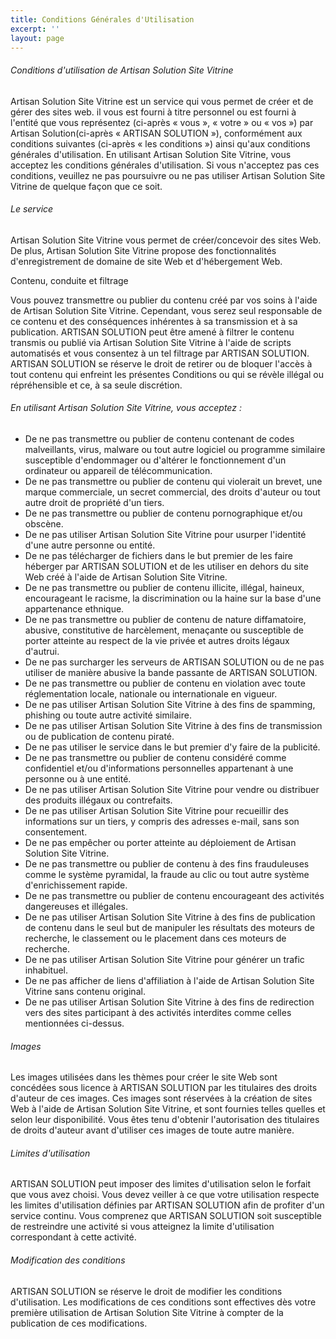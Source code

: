 ```yaml
---
title: Conditions Générales d'Utilisation
excerpt: ''
layout: page
---
```

###### Conditions d'utilisation de Artisan Solution Site Vitrine

Artisan Solution Site Vitrine est un service qui vous permet de créer et de gérer des sites web. il vous est fourni à titre personnel ou est fourni à l'entité que vous représentez (ci-après « vous », « votre » ou « vos ») par Artisan Solution(ci-après « ARTISAN SOLUTION »), conformément aux conditions suivantes (ci-après « les conditions ») ainsi qu'aux conditions générales d'utilisation. En utilisant Artisan Solution Site Vitrine, vous acceptez les conditions générales d'utilisation. Si vous n'acceptez pas ces conditions, veuillez ne pas poursuivre ou ne pas utiliser Artisan Solution Site Vitrine de quelque façon que ce soit.

 

###### Le service

Artisan Solution Site Vitrine vous permet de créer/concevoir des sites Web. De plus, Artisan Solution Site Vitrine propose des fonctionnalités d'enregistrement de domaine de site Web et d'hébergement Web.

Contenu, conduite et filtrage

Vous pouvez transmettre ou publier du contenu créé par vos soins à l'aide de Artisan Solution Site Vitrine. Cependant, vous serez seul responsable de ce contenu et des conséquences inhérentes à sa transmission et à sa publication. ARTISAN SOLUTION peut être amené à filtrer le contenu transmis ou publié via Artisan Solution Site Vitrine à l'aide de scripts automatisés et vous consentez à un tel filtrage par ARTISAN SOLUTION. ARTISAN SOLUTION se réserve le droit de retirer ou de bloquer l'accès à tout contenu qui enfreint les présentes Conditions ou qui se révèle illégal ou répréhensible et ce, à sa seule discrétion.

###### En utilisant Artisan Solution Site Vitrine, vous acceptez :

*  De ne pas transmettre ou publier de contenu contenant de codes malveillants, virus, malware ou tout autre logiciel ou programme similaire susceptible d'endommager ou d'altérer le fonctionnement d'un ordinateur ou appareil de télécommunication.
*  De ne pas transmettre ou publier de contenu qui violerait un brevet, une marque commerciale, un secret commercial, des droits d'auteur ou tout autre droit de propriété d'un tiers.
* De ne pas transmettre ou publier de contenu pornographique et/ou obscène.
* De ne pas utiliser Artisan Solution Site Vitrine pour usurper l'identité d'une autre personne ou entité.
* De ne pas télécharger de fichiers dans le but premier de les faire héberger par ARTISAN SOLUTION et de les utiliser en dehors du site Web créé à l'aide de Artisan Solution Site Vitrine.
* De ne pas transmettre ou publier de contenu illicite, illégal, haineux, encourageant le racisme, la discrimination ou la haine sur la base d'une appartenance ethnique.
* De ne pas transmettre ou publier de contenu de nature diffamatoire, abusive, constitutive de harcèlement, menaçante ou susceptible de porter atteinte au respect de la vie privée et autres droits légaux d'autrui.
* De ne pas surcharger les serveurs de ARTISAN SOLUTION ou de ne pas utiliser de manière abusive la bande passante de ARTISAN SOLUTION.
* De ne pas transmettre ou publier de contenu en violation avec toute réglementation locale, nationale ou internationale en vigueur.
* De ne pas utiliser Artisan Solution Site Vitrine à des fins de spamming, phishing ou toute autre activité similaire.
* De ne pas utiliser Artisan Solution Site Vitrine à des fins de transmission ou de publication de contenu piraté.
* De ne pas utiliser le service dans le but premier d'y faire de la publicité.
* De ne pas transmettre ou publier de contenu considéré comme confidentiel et/ou d'informations personnelles appartenant à une personne ou à une entité.
* De ne pas utiliser Artisan Solution Site Vitrine pour vendre ou distribuer des produits illégaux ou contrefaits.
* De ne pas utiliser Artisan Solution Site Vitrine pour recueillir des informations sur un tiers, y compris des adresses e-mail, sans son consentement.
* De ne pas empêcher ou porter atteinte au déploiement de Artisan Solution Site Vitrine.
* De ne pas transmettre ou publier de contenu à des fins frauduleuses comme le système pyramidal, la fraude au clic ou tout autre système d'enrichissement rapide.
* De ne pas transmettre ou publier de contenu encourageant des activités dangereuses et illégales.
* De ne pas utiliser Artisan Solution Site Vitrine à des fins de publication de contenu dans le seul but de manipuler les résultats des moteurs de recherche, le classement ou le placement dans ces moteurs de recherche.
* De ne pas utiliser Artisan Solution Site Vitrine pour générer un trafic inhabituel.
* De ne pas afficher de liens d'affiliation à l'aide de Artisan Solution Site Vitrine sans contenu original.
* De ne pas utiliser Artisan Solution Site Vitrine à des fins de redirection vers des sites participant à des activités interdites comme celles mentionnées ci-dessus.

###### Images

Les images utilisées dans les thèmes pour créer le site Web sont concédées sous licence à ARTISAN SOLUTION par les titulaires des droits d'auteur de ces images. Ces images sont réservées à la création de sites Web à l'aide de Artisan Solution Site Vitrine, et sont fournies telles quelles et selon leur disponibilité. Vous êtes tenu d'obtenir l'autorisation des titulaires de droits d'auteur avant d'utiliser ces images de toute autre manière.

###### Limites d'utilisation

ARTISAN SOLUTION peut imposer des limites d'utilisation selon le forfait que vous avez choisi. Vous devez veiller à ce que votre utilisation respecte les limites d'utilisation définies par ARTISAN SOLUTION afin de profiter d'un service continu. Vous comprenez que ARTISAN SOLUTION soit susceptible de restreindre une activité si vous atteignez la limite d'utilisation correspondant à cette activité.

###### Modification des conditions

ARTISAN SOLUTION se réserve le droit de modifier les conditions d'utilisation. Les modifications de ces conditions sont effectives dès votre première utilisation de Artisan Solution Site Vitrine à compter de la publication de ces modifications.
